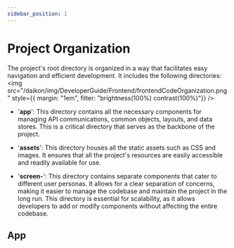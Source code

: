 ```yaml
---
sidebar_position: 1
---
```


# Project Organization

The project's root directory is organized in a way that facilitates easy navigation and efficient development. It includes the following directories:
<img
src="/daikon/img/DeveloperGuide/Frontend/frontendCodeOrganization.png"
style={{ margin: "1em", filter: "brightness(100%) contrast(100%)"}}
/>


- '**app**': This directory contains all the necessary components for managing API communications, common objects, layouts, and data stores. This is a critical directory that serves as the backbone of the project.

- '**assets**': This directory houses all the static assets such as CSS and images. It ensures that all the project's resources are easily accessible and readily available for use.

- '**screen-**': This directory contains separate components that cater to different user personas. It allows for a clear separation of concerns, making it easier to manage the codebase and maintain the project in the long run. This directory is essential for scalability, as it allows developers to add or modify components without affecting the entire codebase.

## App

